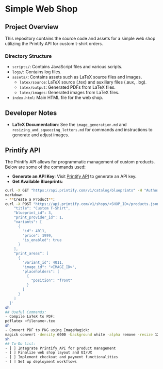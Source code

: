 # Simple Web Shop

## Project Overview

This repository contains the source code and assets for a simple web shop utilizing the Printify API for custom t-shirt orders.

### Directory Structure
- `scripts/`: Contains JavaScript files and various scripts.
- `logs/`: Contains log files.
- `assets/`: Contains assets such as LaTeX source files and images.
    - `latex/source`: LaTeX source (.tex) and auxiliary files (.aux, .log).
    - `latex/output`: Generated PDFs from LaTeX files.
    - `latex/images`: Generated images from LaTeX files.
- `index.html`: Main HTML file for the web shop.

## Developer Notes
- **LaTeX Documentation**: See the `image_generation.md` and `resizing_and_squeezing_letters.md` for commands and instructions to generate and adjust images.

## Printify API
The Printify API allows for programmatic management of custom products. Below are some of the commands used:
- **Generate an API Key**: Visit [Printify API](https://printify.com/api) to generate an API key.
- **Get Available Blueprints**:
```sh
curl -X GET "https://api.printify.com/v1/catalog/blueprints" -H "Authorization: Bearer <API_KEY>"
markdown
- **Create a Product**:
curl -X POST "https://api.printify.com/v1/shops/<SHOP_ID>/products.json" -H "Authorization: Bearer <API_KEY>" -H "Content-Type: application/json" -d '{
    "title": "Custom T-Shirt",
    "blueprint_id": 3,
    "print_provider_id": 1,
    "variants": [
      {
        "id": 4011,
        "price": 1999,
        "is_enabled": true
      }
    ],
    "print_areas": [
      {
        "variant_id": 4011,
        "image_id": "<IMAGE_ID>",
        "placeholders": [
          {
            "position": "front"
          }
        ]
      }
    ]
  }'
sh
## Useful Commands:
- Compile LaTeX to PDF:
pdflatex <filename>.tex
sh
- Convert PDF to PNG using ImageMagick:
magick convert -density 6000 -background white -alpha remove -resize 12000x12000 <filename>.pdf <filename>.png
sh
## To-Do List:
- [ ] Integrate Printify API for product management
- [ ] Finalize web shop layout and UI/UX
- [ ] Implement checkout and payment functionalities
- [ ] Set up deployment workflows
